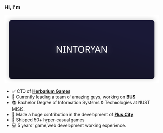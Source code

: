 ### Hi, I'm
<img src="/fancytitle.svg" alt="NINTORYAN" />
<ul>
  <li>✅ CTO of <a href=https://herbariumgames.com/><b>Herbarium Games</b></a></li>
  <li>🚌 Currently leading a team of amazing guys, working on <a href=https://taplink.cc/brousurvived><b>BUS</b></a></li>
  <li>📚 Bachelor Degree of Information Systems & Technologies at NUST MISIS.</li>
  <li>💪 Made a huge contribution in the development of <a href=https://plus-city.ru/><b>Plus.City</b></a></li>
  <li>🚀 Shipped 50+ hyper-casual games</li>
  <li>💻 5 years' game/web development working experience.</li>
</ul> 
